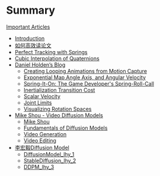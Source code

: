 # Summary

[Important Articles]()

- [Introduction](README.md)
- [如何高效读论文](./ReadPapers.md)
- [Perfect Tracking with Springs](PerfectTrackingwithSprings.md)
- [Cubic Interpolation of Quaternions](CubicInterpolationofQuaternions.md)
- [Daniel Holden’s Blog]()
  - [Creating Looping Animations from Motion Capture](CreatingLoopingAnimationsfromMotionCapture.md)
  - [Exponential Map,Angle Axis, and Angular Velocity](ExponentialMapAngleAxisandAngularVelocity.md)
  - [Spring-It-On: The Game Developer's Spring-Roll-Call](Spring-It-OnTheGameDeveloper'sSpring-Roll-Call.md)
  - [Inertialization Transition Cost](InertializationTransitionCost.md)
  - [Scalar Velocity](ScalarVelocity.md)
  - [Joint Limits](JointLimits.md)
  - [Visualizing Rotation Spaces](VisualizingRotationSpaces.md)
- [Mike Shou - Video Diffusion Models]()
  - [Mike Shou](MikeShou.md)
  - [Fundamentals of Diffusion Models](FundamentalsofDiffusionModels.md)
  - [Video Generation](VideoGeneration.md)
  - [Video Editing](VideoEditing.md)
- [李宏毅Diffusion Model]()
  - [DiffusionModel_lhy_1](DiffusionModel_lhy_1.md)
  - [StableDiffusion_lhy_2](StableDiffusion_lhy_2.md)
  - [DDPM_lhy_3](DDPM_lhy_3.md)





